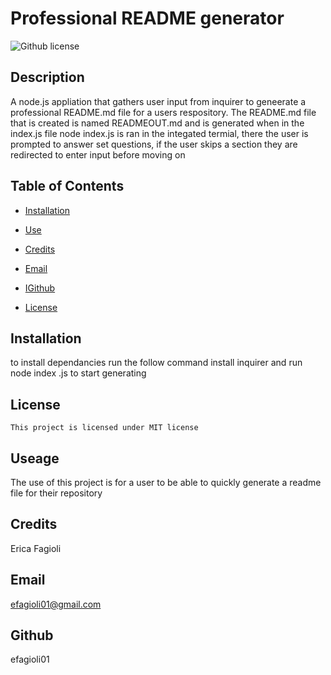 # Professional README generator
![Github license](https://img.shields.io/badge/License-MIT-blue.svg)

## Description

A node.js appliation that gathers user input from inquirer to geneerate a professional README.md file for a users respository. The README.md file that is created is named READMEOUT.md and is generated when in the index.js file node index.js is ran in the integated termial, there the user is prompted to answer set questions, if the user skips a section they are redirected to enter input before moving on

## Table of Contents

* [Installation](#installation)
* [Use](#use)
* [Credits](#credits)
* [Email](#email)
* [IGithub](#github)


* [License](#license)
 

## Installation
to install dependancies run the follow command
install inquirer and run node index .js to start generating

## License
    
    This project is licensed under MIT license

## Useage

The use of this project is for a user to be able to quickly generate a readme file for their repository

## Credits

Erica Fagioli

## Email

efagioli01@gmail.com

## Github

efagioli01



